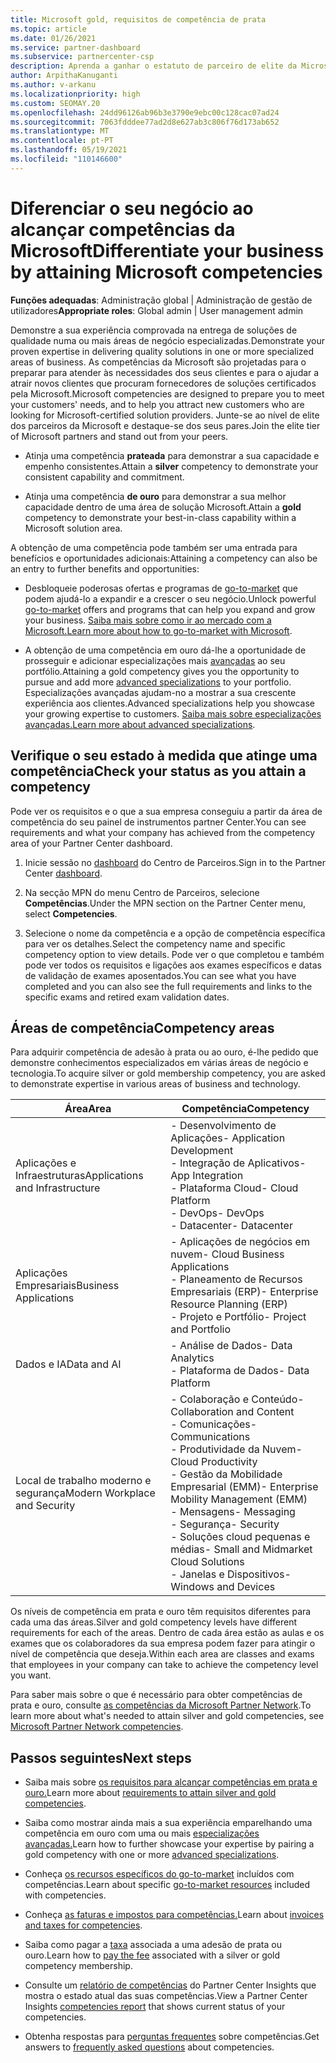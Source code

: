 ```yaml
---
title: Microsoft gold, requisitos de competência de prata
ms.topic: article
ms.date: 01/26/2021
ms.service: partner-dashboard
ms.subservice: partnercenter-csp
description: Aprenda a ganhar o estatuto de parceiro de elite da Microsoft e atraia novos clientes cumprindo os requisitos de competência para ganhar níveis de adesão de ouro e prata.
author: ArpithaKanuganti
ms.author: v-arkanu
ms.localizationpriority: high
ms.custom: SEOMAY.20
ms.openlocfilehash: 24dd96126ab96b3e3790e9ebc00c128cac07ad24
ms.sourcegitcommit: 7063fdddee77ad2d8e627ab3c806f76d173ab652
ms.translationtype: MT
ms.contentlocale: pt-PT
ms.lasthandoff: 05/19/2021
ms.locfileid: "110146600"
---
```

# <a name="differentiate-your-business-by-attaining-microsoft-competencies"></a><span data-ttu-id="b00c4-103">Diferenciar o seu negócio ao alcançar competências da Microsoft</span><span class="sxs-lookup"><span data-stu-id="b00c4-103">Differentiate your business by attaining Microsoft competencies</span></span>

<span data-ttu-id="b00c4-104">**Funções adequadas**: Administração global | Administração de gestão de utilizadores</span><span class="sxs-lookup"><span data-stu-id="b00c4-104">**Appropriate roles**: Global admin | User management admin</span></span>

<span data-ttu-id="b00c4-105">Demonstre a sua experiência comprovada na entrega de soluções de qualidade numa ou mais áreas de negócio especializadas.</span><span class="sxs-lookup"><span data-stu-id="b00c4-105">Demonstrate your proven expertise in delivering quality solutions in one or more specialized areas of business.</span></span> <span data-ttu-id="b00c4-106">As competências da Microsoft são projetadas para o preparar para atender às necessidades dos seus clientes e para o ajudar a atrair novos clientes que procuram fornecedores de soluções certificados pela Microsoft.</span><span class="sxs-lookup"><span data-stu-id="b00c4-106">Microsoft competencies are designed to prepare you to meet your customers' needs, and to help you attract new customers who are looking for Microsoft-certified solution providers.</span></span> <span data-ttu-id="b00c4-107">Junte-se ao nível de elite dos parceiros da Microsoft e destaque-se dos seus pares.</span><span class="sxs-lookup"><span data-stu-id="b00c4-107">Join the elite tier of Microsoft partners and stand out from your peers.</span></span>

- <span data-ttu-id="b00c4-108">Atinja uma competência **prateada** para demonstrar a sua capacidade e empenho consistentes.</span><span class="sxs-lookup"><span data-stu-id="b00c4-108">Attain a **silver** competency to demonstrate your consistent capability and commitment.</span></span>

- <span data-ttu-id="b00c4-109">Atinja uma competência **de ouro** para demonstrar a sua melhor capacidade dentro de uma área de solução Microsoft.</span><span class="sxs-lookup"><span data-stu-id="b00c4-109">Attain a **gold** competency to demonstrate your best-in-class capability within a Microsoft solution area.</span></span>

<span data-ttu-id="b00c4-110">A obtenção de uma competência pode também ser uma entrada para benefícios e oportunidades adicionais:</span><span class="sxs-lookup"><span data-stu-id="b00c4-110">Attaining a competency can also be an entry to further benefits and opportunities:</span></span>

- <span data-ttu-id="b00c4-111">Desbloqueie poderosas ofertas e programas de [go-to-market](mpn-learn-about-go-to-market-benefits.md) que podem ajudá-lo a expandir e a crescer o seu negócio.</span><span class="sxs-lookup"><span data-stu-id="b00c4-111">Unlock powerful [go-to-market](mpn-learn-about-go-to-market-benefits.md) offers and programs that can help you expand and grow your business.</span></span> <span data-ttu-id="b00c4-112">[Saiba mais sobre como ir ao mercado com a Microsoft.](https://partner.microsoft.com/solutions/go-to-market)</span><span class="sxs-lookup"><span data-stu-id="b00c4-112">[Learn more about how to go-to-market with Microsoft](https://partner.microsoft.com/solutions/go-to-market).</span></span>

- <span data-ttu-id="b00c4-113">A obtenção de uma competência em ouro dá-lhe a oportunidade de prosseguir e adicionar especializações mais [avançadas](advanced-specializations.md) ao seu portfólio.</span><span class="sxs-lookup"><span data-stu-id="b00c4-113">Attaining a gold competency gives you the opportunity to pursue and add more [advanced specializations](advanced-specializations.md) to your portfolio.</span></span> <span data-ttu-id="b00c4-114">Especializações avançadas ajudam-no a mostrar a sua crescente experiência aos clientes.</span><span class="sxs-lookup"><span data-stu-id="b00c4-114">Advanced specializations help you showcase your growing expertise to customers.</span></span> <span data-ttu-id="b00c4-115">[Saiba mais sobre especializações avançadas.](https://partner.microsoft.com/membership/advanced-specialization)</span><span class="sxs-lookup"><span data-stu-id="b00c4-115">[Learn more about advanced specializations](https://partner.microsoft.com/membership/advanced-specialization).</span></span>

## <a name="check-your-status-as-you-attain-a-competency"></a><span data-ttu-id="b00c4-116">Verifique o seu estado à medida que atinge uma competência</span><span class="sxs-lookup"><span data-stu-id="b00c4-116">Check your status as you attain a competency</span></span>

<span data-ttu-id="b00c4-117">Pode ver os requisitos e o que a sua empresa conseguiu a partir da área de competência do seu painel de instrumentos partner Center.</span><span class="sxs-lookup"><span data-stu-id="b00c4-117">You can see requirements and what your company has achieved from the competency area of your Partner Center dashboard.</span></span>

1. <span data-ttu-id="b00c4-118">Inicie sessão no [dashboard](https://partner.microsoft.com/dashboard/home) do Centro de Parceiros.</span><span class="sxs-lookup"><span data-stu-id="b00c4-118">Sign in to the Partner Center [dashboard](https://partner.microsoft.com/dashboard/home).</span></span>

2. <span data-ttu-id="b00c4-119">Na secção MPN do menu Centro de Parceiros, selecione **Competências**.</span><span class="sxs-lookup"><span data-stu-id="b00c4-119">Under the MPN section on the Partner Center menu, select **Competencies**.</span></span>

3. <span data-ttu-id="b00c4-120">Selecione o nome da competência e a opção de competência específica para ver os detalhes.</span><span class="sxs-lookup"><span data-stu-id="b00c4-120">Select the competency name and specific competency option to view details.</span></span> <span data-ttu-id="b00c4-121">Pode ver o que completou e também pode ver todos os requisitos e ligações aos exames específicos e datas de validação de exames aposentados.</span><span class="sxs-lookup"><span data-stu-id="b00c4-121">You can see what you have completed and you can also see the full requirements and links to the specific exams and retired exam validation dates.</span></span>

## <a name="competency-areas"></a><span data-ttu-id="b00c4-122">Áreas de competência</span><span class="sxs-lookup"><span data-stu-id="b00c4-122">Competency areas</span></span>

<span data-ttu-id="b00c4-123">Para adquirir competência de adesão à prata ou ao ouro, é-lhe pedido que demonstre conhecimentos especializados em várias áreas de negócio e tecnologia.</span><span class="sxs-lookup"><span data-stu-id="b00c4-123">To acquire silver or gold membership competency, you are asked to demonstrate expertise in various areas of business and technology.</span></span>

|<span data-ttu-id="b00c4-124">**Área**</span><span class="sxs-lookup"><span data-stu-id="b00c4-124">**Area**</span></span>            |<span data-ttu-id="b00c4-125">**Competência**</span><span class="sxs-lookup"><span data-stu-id="b00c4-125">**Competency**</span></span>                    |
|--------------------|--------------------------------|
|<span data-ttu-id="b00c4-126">Aplicações e Infraestruturas</span><span class="sxs-lookup"><span data-stu-id="b00c4-126">Applications and Infrastructure</span></span>| <span data-ttu-id="b00c4-127">- Desenvolvimento de Aplicações</span><span class="sxs-lookup"><span data-stu-id="b00c4-127">- Application Development</span></span><br/> <span data-ttu-id="b00c4-128">- Integração de Aplicativos</span><span class="sxs-lookup"><span data-stu-id="b00c4-128">- App Integration</span></span><br/> <span data-ttu-id="b00c4-129">- Plataforma Cloud</span><span class="sxs-lookup"><span data-stu-id="b00c4-129">- Cloud Platform</span></span><br/> <span data-ttu-id="b00c4-130">- DevOps</span><span class="sxs-lookup"><span data-stu-id="b00c4-130">- DevOps</span></span><br/> <span data-ttu-id="b00c4-131">- Datacenter</span><span class="sxs-lookup"><span data-stu-id="b00c4-131">- Datacenter</span></span> |
|<span data-ttu-id="b00c4-132">Aplicações Empresariais</span><span class="sxs-lookup"><span data-stu-id="b00c4-132">Business Applications</span></span> | <span data-ttu-id="b00c4-133">- Aplicações de negócios em nuvem</span><span class="sxs-lookup"><span data-stu-id="b00c4-133">- Cloud Business Applications</span></span></br> <span data-ttu-id="b00c4-134">- Planeamento de Recursos Empresariais (ERP)</span><span class="sxs-lookup"><span data-stu-id="b00c4-134">- Enterprise Resource Planning (ERP)</span></span></br> <span data-ttu-id="b00c4-135">- Projeto e Portfólio</span><span class="sxs-lookup"><span data-stu-id="b00c4-135">- Project and Portfolio</span></span> |
|<span data-ttu-id="b00c4-136">Dados e IA</span><span class="sxs-lookup"><span data-stu-id="b00c4-136">Data and AI</span></span>| <span data-ttu-id="b00c4-137">- Análise de Dados</span><span class="sxs-lookup"><span data-stu-id="b00c4-137">- Data Analytics</span></span><br/> <span data-ttu-id="b00c4-138">- Plataforma de Dados</span><span class="sxs-lookup"><span data-stu-id="b00c4-138">- Data Platform</span></span> |
|<span data-ttu-id="b00c4-139">Local de trabalho moderno e segurança</span><span class="sxs-lookup"><span data-stu-id="b00c4-139">Modern Workplace and Security</span></span> | <span data-ttu-id="b00c4-140">- Colaboração e Conteúdo</span><span class="sxs-lookup"><span data-stu-id="b00c4-140">- Collaboration and Content</span></span><br/> <span data-ttu-id="b00c4-141">- Comunicações</span><span class="sxs-lookup"><span data-stu-id="b00c4-141">- Communications</span></span><br/> <span data-ttu-id="b00c4-142">- Produtividade da Nuvem</span><span class="sxs-lookup"><span data-stu-id="b00c4-142">- Cloud Productivity</span></span><br/> <span data-ttu-id="b00c4-143">- Gestão da Mobilidade Empresarial (EMM)</span><span class="sxs-lookup"><span data-stu-id="b00c4-143">- Enterprise Mobility Management (EMM)</span></span><br/> <span data-ttu-id="b00c4-144">- Mensagens</span><span class="sxs-lookup"><span data-stu-id="b00c4-144">- Messaging</span></span><br/> <span data-ttu-id="b00c4-145">- Segurança</span><span class="sxs-lookup"><span data-stu-id="b00c4-145">- Security</span></span><br/> <span data-ttu-id="b00c4-146">- Soluções cloud pequenas e médias</span><span class="sxs-lookup"><span data-stu-id="b00c4-146">- Small and Midmarket Cloud Solutions</span></span><br/> <span data-ttu-id="b00c4-147">- Janelas e Dispositivos</span><span class="sxs-lookup"><span data-stu-id="b00c4-147">- Windows and Devices</span></span> |

<span data-ttu-id="b00c4-148">Os níveis de competência em prata e ouro têm requisitos diferentes para cada uma das áreas.</span><span class="sxs-lookup"><span data-stu-id="b00c4-148">Silver and gold competency levels have different requirements for each of the areas.</span></span> <span data-ttu-id="b00c4-149">Dentro de cada área estão as aulas e os exames que os colaboradores da sua empresa podem fazer para atingir o nível de competência que deseja.</span><span class="sxs-lookup"><span data-stu-id="b00c4-149">Within each area are classes and exams that employees in your company can take to achieve the competency level you want.</span></span> 

<span data-ttu-id="b00c4-150">Para saber mais sobre o que é necessário para obter competências de prata e ouro, consulte [as competências da Microsoft Partner Network](https://partner.microsoft.com/membership/competencies).</span><span class="sxs-lookup"><span data-stu-id="b00c4-150">To learn more about what's needed to attain silver and gold competencies, see [Microsoft Partner Network competencies](https://partner.microsoft.com/membership/competencies).</span></span>

## <a name="next-steps"></a><span data-ttu-id="b00c4-151">Passos seguintes</span><span class="sxs-lookup"><span data-stu-id="b00c4-151">Next steps</span></span>

- <span data-ttu-id="b00c4-152">Saiba mais sobre [os requisitos para alcançar competências em prata e ouro.](https://partner.microsoft.com/membership/competencies)</span><span class="sxs-lookup"><span data-stu-id="b00c4-152">Learn more about [requirements to attain silver and gold competencies](https://partner.microsoft.com/membership/competencies).</span></span>

- <span data-ttu-id="b00c4-153">Saiba como mostrar ainda mais a sua experiência emparelhando uma competência em ouro com uma ou mais [especializações avançadas.](advanced-specializations.md)</span><span class="sxs-lookup"><span data-stu-id="b00c4-153">Learn how to further showcase your expertise by pairing a gold competency with one or more [advanced specializations](advanced-specializations.md).</span></span>

- <span data-ttu-id="b00c4-154">Conheça [os recursos específicos do go-to-market](mpn-learn-about-go-to-market-benefits.md) incluídos com competências.</span><span class="sxs-lookup"><span data-stu-id="b00c4-154">Learn about specific [go-to-market resources](mpn-learn-about-go-to-market-benefits.md) included with competencies.</span></span>

- <span data-ttu-id="b00c4-155">Conheça [as faturas e impostos para competências.](mpn-view-print-maps-invoice.md)</span><span class="sxs-lookup"><span data-stu-id="b00c4-155">Learn about [invoices and taxes for competencies](mpn-view-print-maps-invoice.md).</span></span>

- <span data-ttu-id="b00c4-156">Saiba como pagar a [taxa](mpn-pay-fee-silver-gold-competency.md) associada a uma adesão de prata ou ouro.</span><span class="sxs-lookup"><span data-stu-id="b00c4-156">Learn how to [pay the fee](mpn-pay-fee-silver-gold-competency.md) associated with a silver or gold competency membership.</span></span>

- <span data-ttu-id="b00c4-157">Consulte um [relatório de competências](pci-competencies-report.md) do Partner Center Insights que mostra o estado atual das suas competências.</span><span class="sxs-lookup"><span data-stu-id="b00c4-157">View a Partner Center Insights [competencies report](pci-competencies-report.md) that shows current status of your competencies.</span></span>

- <span data-ttu-id="b00c4-158">Obtenha respostas para [perguntas frequentes](competencies-faq.md) sobre competências.</span><span class="sxs-lookup"><span data-stu-id="b00c4-158">Get answers to [frequently asked questions](competencies-faq.md) about competencies.</span></span>
